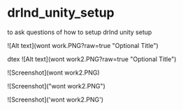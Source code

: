 # drlnd_unity_setup
to ask questions of how to setup drlnd unity setup

![Alt text](wont work.PNG?raw=true "Optional Title")

dtex
![Alt text](wont work2.PNG?raw=true "Optional Title")


![Screenshot](wont work2.PNG)

![Screenshot]("wont work2.PNG")

![Screenshot]('wont work2.PNG')
